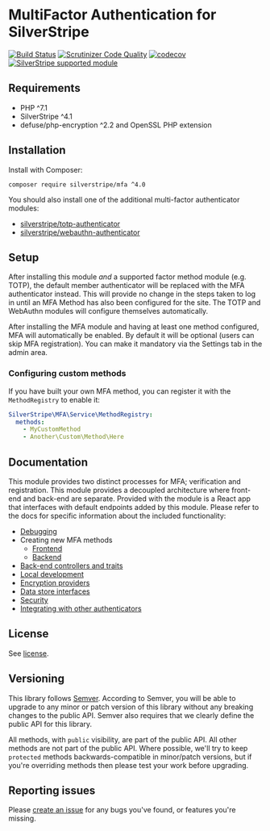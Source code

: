 # MultiFactor Authentication for SilverStripe

[![Build Status](https://travis-ci.com/silverstripe/silverstripe-mfa.svg?branch=master)](https://travis-ci.com/silverstripe/silverstripe-mfa)
[![Scrutinizer Code Quality](https://scrutinizer-ci.com/g/silverstripe/silverstripe-mfa/badges/quality-score.png?b=master)](https://scrutinizer-ci.com/g/silverstripe/silverstripe-mfa/?branch=master)
[![codecov](https://codecov.io/gh/silverstripe/silverstripe-mfa/branch/master/graph/badge.svg)](https://codecov.io/gh/silverstripe/silverstripe-mfa)
[![SilverStripe supported module](https://img.shields.io/badge/silverstripe-supported-0071C4.svg)](https://www.silverstripe.org/software/addons/silverstripe-commercially-supported-module-list/)

## Requirements

* PHP ^7.1
* SilverStripe ^4.1
* defuse/php-encryption ^2.2 and OpenSSL PHP extension

## Installation

Install with Composer:

```
composer require silverstripe/mfa ^4.0
```

You should also install one of the additional multi-factor authenticator modules:

* [silverstripe/totp-authenticator](https://github.com/silverstripe/silverstripe-totp-authenticator)
* [silverstripe/webauthn-authenticator](https://github.com/silverstripe/silverstripe-webauthn-authenticator)

## Setup

After installing this module _and_ a supported factor method module (e.g. TOTP), the default member authenticator
will be replaced with the MFA authenticator instead. This will provide no change in the steps taken to log in until
an MFA Method has also been configured for the site. The TOTP and WebAuthn modules will configure themselves
automatically.

After installing the MFA module and having at least one method configured, MFA will automatically be enabled. By default
it will be optional (users can skip MFA registration). You can make it mandatory via the Settings tab in the admin area.

### Configuring custom methods

If you have built your own MFA method, you can register it with the `MethodRegistry` to enable it:

```yaml
SilverStripe\MFA\Service\MethodRegistry:
  methods:
    - MyCustomMethod
    - Another\Custom\Method\Here
```

## Documentation

This module provides two distinct processes for MFA; verification and registration. This module provides a decoupled
architecture where front-end and back-end are separate. Provided with the module is a React app that interfaces with
default endpoints added by this module. Please refer to the docs for specific information about the included
functionality:

- [Debugging](docs/en/debugging.md)
- Creating new MFA methods
  - [Frontend](docs/en/creating-mfa-method-frontend.md)
  - [Backend](docs/en/creating-mfa-method-backend.md)
- [Back-end controllers and traits](docs/en/controllers-and-handlers.md)
- [Local development](docs/en/local-development.md)
- [Encryption providers](docs/en/encryption.md)
- [Data store interfaces](docs/en/datastores.md)
- [Security](docs/en/security.md)
- [Integrating with other authenticators](docs/en/other-authenticators.md)

## License

See [license](LICENSE.md).

## Versioning

This library follows [Semver](http://semver.org). According to Semver, you will be able to upgrade to any minor or
patch version of this library without any breaking changes to the public API. Semver also requires that we clearly
define the public API for this library.

All methods, with `public` visibility, are part of the public API. All other methods are not part of the public API.
Where possible, we'll try to keep `protected` methods backwards-compatible in minor/patch versions, but if you're
overriding methods then please test your work before upgrading.

## Reporting issues

Please [create an issue](http://github.com/silverstripe/silverstripe-mfa/issues) for any bugs you've found, or
features you're missing.
